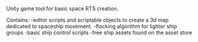 Unity game tool for basic space RTS creation.

Contains:
 -editor scripts and scriptable objects to create a 3d map dedicated to spaceship movement.
 -flocking algorithm for lighter ship groups
 -basic ship control scripts
 -free ship assets found on the asset store
